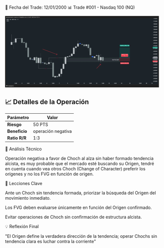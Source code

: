 📅 Fecha del Trade: 12/01/2000
📊 Trade #001 - Nasdaq 100 (NQ)

![Gráfico del Trade](trade_001.png) <!-- Asegúrate que el nombre coincida exactamente -->

## 📈 Detalles de la Operación
| Parámetro       | Valor               |
|----------------|---------------------|
| **Riesgo**       | 50 PTS |
| **Beneficio**    | operación negativa |
| **Ratio R/R**    | 1:3              |

🎯 Análisis Técnico

Operación negativa a favor de Choch al alza sin haber formado tendencia alcista, es muy probable que el mercado esté buscando su Origen, tendré en cuenta cuando vea otros Choch (Change of Character) preferir los orígenes y no los FVG en función de origen.

📌 Lecciones Clave

Ante un Choch sin tendencia formada, priorizar la búsqueda del Origen del movimiento inmediato.

Los FVG deben evaluarse únicamente en función del Origen confirmado.

Evitar operaciones de Choch sin confirmación de estructura alcista.

💡 Reflexión Final

"El Origen define la verdadera dirección de la tendencia; operar Chochs sin tendencia clara es luchar contra la corriente"

